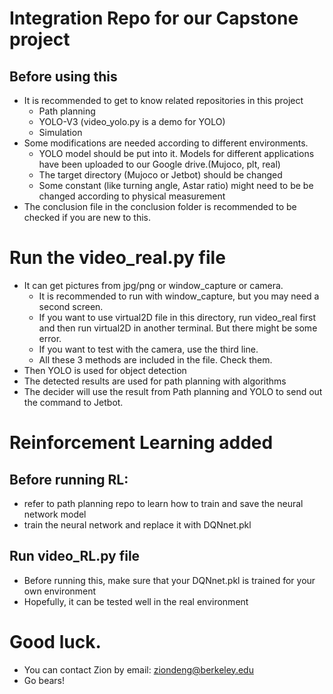 # Integration Repo for our Capstone project
## Before using this 
* It is recommended to get to know related repositories in this project
  * Path planning 
  * YOLO-V3 (video_yolo.py is a demo for YOLO)
  * Simulation
* Some modifications are needed according to different environments.
  * YOLO model should be put into it. Models for different applications have been uploaded to our Google drive.(Mujoco, plt, real)
  * The target directory (Mujoco or Jetbot) should be changed 
  * Some constant (like turning angle, Astar ratio) might need to be be changed according to physical measurement 
* The conclusion file in the conclusion folder is recommended to be checked if you are new to this.

# Run the video_real.py file
* It can get pictures from jpg/png or window_capture or camera. 
  * It is recommended to run with window_capture, but you may need a second screen.
  * If you want to use virtual2D file in this directory, run video_real first and then run virtual2D in another terminal. But there might be some error. 
  * If you want to test with the camera, use the third line.
  * All these 3 methods are included in the file. Check them.
* Then YOLO is used for object detection 
* The detected results are used for path planning with algorithms
* The decider will use the result from Path planning and YOLO to send out the command to Jetbot.

# Reinforcement Learning added 
## Before running RL: 
* refer to path planning repo to learn how to train and save the neural network model 
* train the neural network and replace it with DQNnet.pkl

## Run video_RL.py file 
* Before running this, make sure that your DQNnet.pkl is trained for your own environment
* Hopefully, it can be tested well in the real environment 

# Good luck.
* You can contact Zion by email: ziondeng@berkeley.edu
* Go bears!
